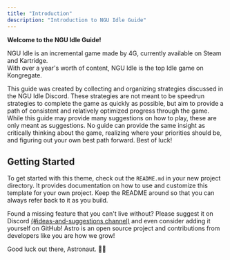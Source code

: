 ```yaml
---
title: "Introduction"
description: "Introduction to NGU Idle Guide"
---
```


**Welcome to the NGU Idle Guide!**

NGU Idle is an incremental game made by 4G, currently available on Steam and Kartridge.   
With over a year's worth of content, NGU Idle is the top Idle game on Kongregate.

This guide was created by collecting and organizing strategies discussed in the NGU Idle Discord. These strategies are not meant to be speedrun strategies to complete the game as quickly as possible, but aim to provide a path of consistent and relatively optimized progress through the game. While this guide may provide many suggestions on how to play, these are only meant as suggestions. No guide can provide the same insight as critically thinking about the game, realizing where your priorities should be, and figuring out your own best path forward. Best of luck!

## Getting Started

To get started with this theme, check out the `README.md` in your new project directory. It provides documentation on how to use and customize this template for your own project. Keep the README around so that you can always refer back to it as you build.

Found a missing feature that you can't live without? Please suggest it on Discord [(#ideas-and-suggestions channel)](https://astro.build/chat) and even consider adding it yourself on GitHub! Astro is an open source project and contributions from developers like you are how we grow!

Good luck out there, Astronaut. 🧑‍🚀
